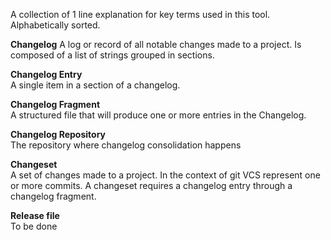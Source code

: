 A collection of 1 line explanation for key terms used in this tool. Alphabetically sorted.

**Changelog**
A log or record of all notable changes made to a project. Is composed of a list of strings grouped in sections.

**Changelog Entry**  
A single item in a section of a changelog.

**Changelog Fragment**  
A structured file that will produce one or more entries in the Changelog.

**Changelog Repository**  
The repository where changelog consolidation happens

**Changeset**  
A set of changes made to a project. In the context of git VCS represent one or more commits. 
A changeset requires a changelog entry through a changelog fragment.

**Release file**  
To be done
